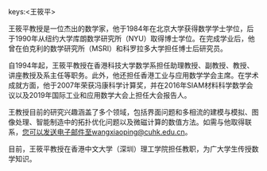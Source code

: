 keys:<王筱平>


王筱平教授是一位杰出的数学家，他于1984年在北京大学获得数学学士学位，后于1990年从纽约大学库朗数学研究所（NYU）取得博士学位。在完成学业后，他曾在伯克利的数学研究所（MSRI）和科罗拉多大学担任博士后研究员。

自1994年起，王筱平教授在香港科技大学数学系担任助理教授、副教授、教授、讲座教授及系主任等职务。此外，他还担任香港工业与应用数学学会主席。在学术成就方面，他于2007年荣获冯康科学计算奖，并在2016年SIAM材料科学数学会议以及2019年国际工业和应用数学大会上担任大会报告人。

王教授目前的研究兴趣涵盖了多个领域，包括界面问题和多相流的建模与模拟、图像处理、智能制造中的拓扑优化问题以及微磁计算的数值方法。如需与他取得联系，您可以发送电子邮件至wangxiaoping@cuhk.edu.cn。

目前，王筱平教授在香港中文大学（深圳）理工学院担任教职，为广大学生传授数学知识。